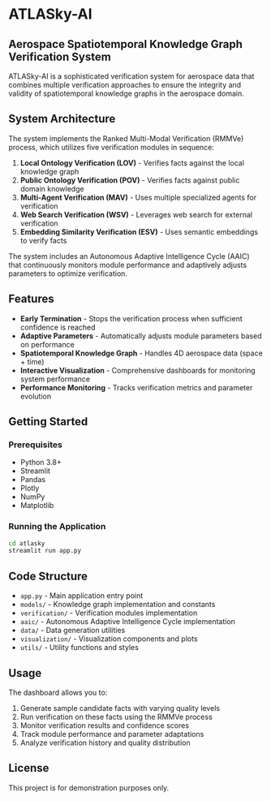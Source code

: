 # ATLASky-AI

## Aerospace Spatiotemporal Knowledge Graph Verification System

ATLASky-AI is a sophisticated verification system for aerospace data that combines multiple verification approaches to ensure the integrity and validity of spatiotemporal knowledge graphs in the aerospace domain.

## System Architecture

The system implements the Ranked Multi-Modal Verification (RMMVe) process, which utilizes five verification modules in sequence:

1. **Local Ontology Verification (LOV)** - Verifies facts against the local knowledge graph
2. **Public Ontology Verification (POV)** - Verifies facts against public domain knowledge
3. **Multi-Agent Verification (MAV)** - Uses multiple specialized agents for verification
4. **Web Search Verification (WSV)** - Leverages web search for external verification
5. **Embedding Similarity Verification (ESV)** - Uses semantic embeddings to verify facts

The system includes an Autonomous Adaptive Intelligence Cycle (AAIC) that continuously monitors module performance and adaptively adjusts parameters to optimize verification.

## Features

- **Early Termination** - Stops the verification process when sufficient confidence is reached
- **Adaptive Parameters** - Automatically adjusts module parameters based on performance
- **Spatiotemporal Knowledge Graph** - Handles 4D aerospace data (space + time)
- **Interactive Visualization** - Comprehensive dashboards for monitoring system performance
- **Performance Monitoring** - Tracks verification metrics and parameter evolution

## Getting Started

### Prerequisites

- Python 3.8+
- Streamlit
- Pandas
- Plotly
- NumPy
- Matplotlib

### Running the Application

```bash
cd atlasky
streamlit run app.py
```

## Code Structure

- `app.py` - Main application entry point
- `models/` - Knowledge graph implementation and constants
- `verification/` - Verification modules implementation
- `aaic/` - Autonomous Adaptive Intelligence Cycle implementation
- `data/` - Data generation utilities
- `visualization/` - Visualization components and plots
- `utils/` - Utility functions and styles

## Usage

The dashboard allows you to:

1. Generate sample candidate facts with varying quality levels
2. Run verification on these facts using the RMMVe process
3. Monitor verification results and confidence scores
4. Track module performance and parameter adaptations
5. Analyze verification history and quality distribution

## License

This project is for demonstration purposes only. 